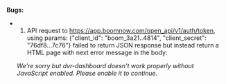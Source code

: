 **Bugs:**

- 1) API request to https://app.boomnow.com/open_api/v1/auth/token, using params: {"client_id": "boom_3a21..4814", "client_secret": "76df8...7c76"}
failed to return JSON response but instead return a HTML page with next error message in the body:

    _We're sorry but dvr-dashboard doesn't work properly without JavaScript enabled. Please enable it to continue._
